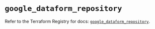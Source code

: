 # `google_dataform_repository`

Refer to the Terraform Registry for docs: [`google_dataform_repository`](https://registry.terraform.io/providers/hashicorp/google-beta/6.37.0/docs/resources/google_dataform_repository).
